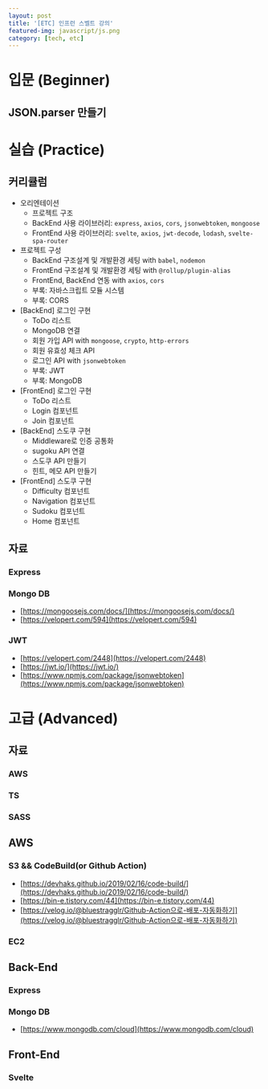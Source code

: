 ```yaml
---
layout: post
title: '[ETC] 인프런 스벨트 강의'
featured-img: javascript/js.png
category: [tech, etc]
---
```


# 입문 (Beginner)
## JSON.parser 만들기

# 실습 (Practice)
## 커리큘럼
- 오리엔테이션
  - 프로젝트 구조
  - BackEnd 사용 라이브러리: `express`, `axios`, `cors`, `jsonwebtoken`, `mongoose`
  - FrontEnd 사용 라이브러리: `svelte`, `axios`, `jwt-decode`, `lodash`, `svelte-spa-router`
- 프로젝트 구성
  - BackEnd 구조설계 및 개발환경 세팅 with `babel`, `nodemon`
  - FrontEnd 구조설계 및 개발환경 세팅 with `@rollup/plugin-alias`
  - FrontEnd, BackEnd 연동 with `axios`, `cors`
  - 부록: 자바스크립트 모듈 시스템
  - 부록: CORS
- [BackEnd] 로그인 구현
  - ToDo 리스트
  - MongoDB 연결
  - 회원 가입 API with `mongoose`, `crypto`, `http-errors`
  - 회원 유효성 체크 API
  - 로그인 API with `jsonwebtoken`
  - 부록: JWT
  - 부록: MongoDB
- [FrontEnd] 로그인 구현
  - ToDo 리스트
  - Login 컴포넌트
  - Join 컴포넌트
- [BackEnd] 스도쿠 구현
  - Middleware로 인증 공통화
  - sugoku API 연결
  - 스도쿠 API 만들기
  - 힌트, 메모 API 만들기
- [FrontEnd] 스도쿠 구현
  - Difficulty 컴포넌트
  - Navigation 컴포넌트
  - Sudoku 컴포넌트
  - Home 컴포넌트

## 자료
### Express
### Mongo DB
- [https://mongoosejs.com/docs/](https://mongoosejs.com/docs/)
- [https://velopert.com/594](https://velopert.com/594)
### JWT
- [https://velopert.com/2448](https://velopert.com/2448)
- [https://jwt.io/](https://jwt.io/)
- [https://www.npmjs.com/package/jsonwebtoken](https://www.npmjs.com/package/jsonwebtoken)


# 고급 (Advanced)
## 자료
### AWS
### TS
### SASS

## AWS

### S3 && CodeBuild(or Github Action)
- [https://devhaks.github.io/2019/02/16/code-build/](https://devhaks.github.io/2019/02/16/code-build/)
- [https://bin-e.tistory.com/44](https://bin-e.tistory.com/44)
- [https://velog.io/@bluestragglr/Github-Action으로-배포-자동화하기](https://velog.io/@bluestragglr/Github-Action으로-배포-자동화하기)

### EC2

## Back-End

### Express

### Mongo DB 
- [https://www.mongodb.com/cloud](https://www.mongodb.com/cloud)

## Front-End

### Svelte
